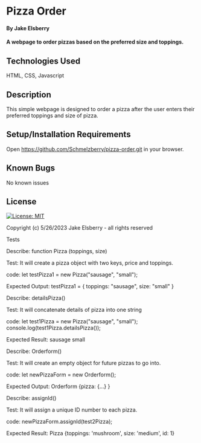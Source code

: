# Pizza Order

#### By Jake Elsberry

#### A webpage to order pizzas based on the preferred size and toppings.

## Technologies Used
HTML,
CSS,
Javascript

## Description

This simple webpage is designed to order a pizza after the user enters their preferred toppings and size of pizza. 

## Setup/Installation Requirements
Open https://github.com/Schmelzberry/pizza-order.git in your browser.

## Known Bugs
No known issues

## License
[![License: MIT](https://img.shields.io/badge/License-MIT-yellow.svg)](https://opensource.org/licenses/MIT)

Copyright (c) 5/26/2023 Jake Elsberry - all rights reserved




Tests

Describe: function Pizza (toppings, size)

Test: It will create a pizza object with two keys, price and toppings.

code: let testPizza1 = new Pizza("sausage", "small");

Expected Output: testPizza1 = { toppings: "sausage", size: "small" }

Describe: detailsPizza()

Test: It will concatenate details of pizza into one string

code: let test1Pizza = new Pizza("sausage", "small");
console.log(test1Pizza.detailsPizza());

Expected Result: sausage small

Describe: Orderform()

Test: It will create an empty object for future pizzas to go into.

code: let newPizzaForm = new Orderform();

Expected Output: Orderform {pizza: {...} }

Describe: assignId() 

Test: It will assign a unique ID number to each pizza.

code:  newPizzaForm.assignId(test2Pizza);

Expected Result: Pizza {toppings: 'mushroom', size: 'medium', id: 1}


